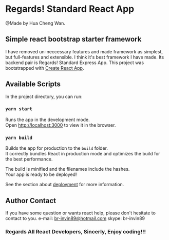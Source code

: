 # Regards! Standard React App
@Made by Hua Cheng Wan.

## Simple react bootstrap starter framework
I have removed un-neccessary features and made framework as simplest, but full-features and extensible.
I think it's best framework I have made.
Its backend pair is Regards! Standard Express App.
This project was bootstrapped with [Create React App](https://github.com/facebook/create-react-app).

## Available Scripts

In the project directory, you can run:

### `yarn start`

Runs the app in the development mode.<br />
Open [http://localhost:3000](http://localhost:3000) to view it in the browser.

### `yarn build`

Builds the app for production to the `build` folder.<br />
It correctly bundles React in production mode and optimizes the build for the best performance.

The build is minified and the filenames include the hashes.<br />
Your app is ready to be deployed!

See the section about [deployment](https://facebook.github.io/create-react-app/docs/deployment) for more information.

## Author Contact

If you have some question or wants react help, please don't hesitate to contact to you.
e-mail: br-invin89@hotmail.com
skype: br-invin89

### Regards All React Developers, Sincerly, Enjoy coding!!!
